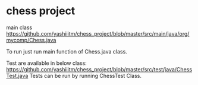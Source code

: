 # chess project

main class 
https://github.com/yashiiitm/chess_project/blob/master/src/main/java/org/mycomp/Chess.java

To run just run main function of Chess.java class.


Test are available in below class:
https://github.com/yashiiitm/chess_project/blob/master/src/test/java/ChessTest.java
Tests can be run by running ChessTest Class.

